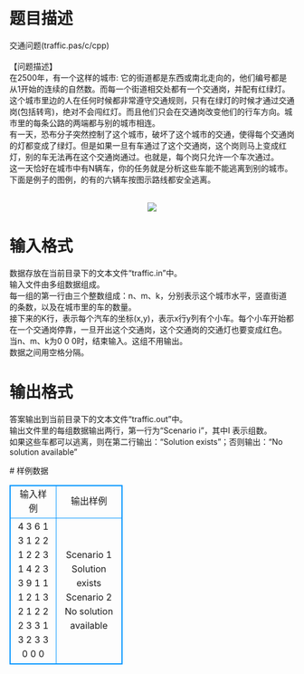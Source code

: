 # 

 
 # 题目描述 
<p>
交通问题(traffic.pas/c/cpp)<br><br>【问题描述】<br>     在2500年，有一个这样的城市:  它的街道都是东西或南北走向的，他们编号都是从1开始的连续的自然数。而每一个街道相交处都有一个交通岗，并配有红绿灯。这个城市里边的人在任何时候都非常遵守交通规则，只有在绿灯的时候才通过交通岗(包括转弯)，绝对不会闯红灯。而且他们只会在交通岗改变他们的行车方向。城市里的每条公路的两端都与别的城市相连。<br>有一天，恐布分子突然控制了这个城市，破坏了这个城市的交通，使得每个交通岗的灯都变成了绿灯。但是如果一旦有车通过了这个交通岗，这个岗则马上变成红灯，别的车无法再在这个交通岗通过。也就是，每个岗只允许一个车次通过。<br>这一天恰好在城市中有N辆车，你的任务就是分析这些车能不能逃离到别的城市。下面是例子的图例，的有的六辆车按图示路线都安全逃离。<br><br><center><img src="/source/joyoi/tyvj-3197/img/aHR0cDovL3d3dy5qb3lvaS5jbi9wcm9ibGVtL3R5dmotMzE5Ny9wcm9ibGVtc19pbWFnZXMvMTYwMi9wMS5naWY=.gif"></img></center></p> 

 
 # 输入格式 
<p>
数据存放在当前目录下的文本文件“traffic.in”中。<br>输入文件由多组数据组成。<br>每一组的第一行由三个整数组成：n、m、k，分别表示这个城市水平，竖直街道的条数，以及在城市里的车的数量。<br>接下来的K行，表示每个汽车的坐标(x,y)，表示x行y列有个小车。每个小车开始都在一个交通岗停靠，一旦开出这个交通岗，这个交通岗的交通灯也要变成红色。<br>当n、m、k为0 0 0时，结束输入。这组不用输出。<br>数据之间用空格分隔。<br></p> 

 
 # 输出格式 
<p>
答案输出到当前目录下的文本文件“traffic.out”中。<br>输出文件里的每组数据输出两行，第一行为“Scenario i”，其中I 表示组数。<br>如果这些车都可以逃离，则在第二行输出：“Solution exists”；否则输出：“No solution available”<br></p> 
# 样例数据
<style>
        table,table tr th, table tr td { border:1px solid #0094ff; }
        table { width: 200px; min-height: 25px; line-height: 25px; text-align: center; border-collapse: collapse;}   
    </style>
<table>
	<tr>
		<td>输入样例</td>
		<td>输出样例</td>
	</tr>
<tr><td>4 3 6
1 3
1 2
2 1
2 2
3 1
4 2
3 3 9
1 1
1 2
1 3
2 1
2 2
2 3
3 1
3 2
3 3
0 0 0
</td><td>Scenario 1
Solution exists
Scenario 2
No solution available</td></tr></table>
